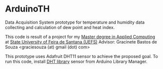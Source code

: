 # ArduinoTH
Data Acquisition System prototype for temperature and humidity data collecting and calculation of dew point and heat index.

This code is result of a project for my [Master degree in Applied Computing][1]  at [State University of Feira de Santana (UEFS)][2]
Advisor: Gracinete Bastos de Souza <graciesouza (at) gmail (dot) com>

This prototype uses Adafruit DHT11 sensor to achieve the proposed goal.
To run this code, install [DHT library][3] sensor from Arduino Library Manager.
 
[1]: http://pgca.uefs.br
[2]: http://uefs.br/
[3]: https://github.com/adafruit/DHT-sensor-library